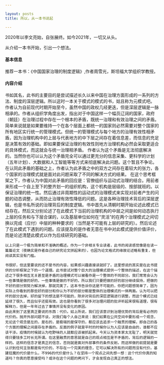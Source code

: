 ```yaml
---

layout: posts
title: 所以，从一本书说起

---
```


2020年以李文亮始，自张展终。如今2021年，一切又从头。

从介绍一本书开始，引出一个想法。
#### 基本信息

推荐一本书：《中国国家治理的制度逻辑》,作者周雪光，斯坦福大学组织学教授。

#### 内容介绍

书如其名，此书的主要目的是尝试描述长久以来中国在治理方面形成的一系列的方法、制度的深层逻辑。所以这时一本关于模式的模式的书，姑且称为元模式吧。
作者认为自前现代时期开始至今，虽然中国的政权几经更迭，但是深层逻辑是一脉相承的。作者从组织学角度出发，指出对于中国这样一个幅员辽阔的国家，政府（朝廷）在治理过程中存在一个根本的矛盾，既统一治理和有效治理之间的矛盾。简单来说就是如果要维持一个在各个层面上都统一的国家则必然需要对整个国家的所有地区实行统一的管理模式。但统一的管理模式与每个地方的治理有效性相矛盾，因为治理机构中的上层与代表地方的中下层之间存在着信息差，而信息的充足是决策有效的基础。即如果要保证治理的有效性则地方治理机构必然会采取更适合的具体模式，而这就会与统一治理相矛盾。
    作者认为这个矛盾是无法彻底解决的。当然你也可以认为这个矛盾完全可以通过更充分的信息采集、更科学的计划（五年计划）、大数据和人工智能等等方式来彻底解决此问题。这个暂且不争论。在认同此矛盾的基础之上，作者认为此矛盾之中的双方之间存在着较大的张力，各个国家的治理模式就是面对此问题采取了不同的解决方式的结果。
    在这个思考框架之下，作者认为中国对此矛盾的回应是：官僚组织与运动式治理的结合。用前者来形成一个自上至下的整齐划一的组织机构，这个机构是层级的、按部就班的。以保证治理的统一性。然后通过非周期性的运动式的治理模式来实现对前者产生的问题的动态调整，从而防止治理有效性降低的问题。这是各种治理技术背后的深层逻辑，也是书名所说的治理背后的制度逻辑。书中首先从清朝时期开始论述此模式已经存在。然后又分别论述了在此模式下当前的治理机构的中层之间是如何动态执行上层的任务和与下层合谋的，以及基层单位如何在“灵活”的在两个治理模式之间切换以完成（应付）中层的种种要求的（当然是不可能有上层的研究的）。然后论述了在此模式下遇到的问题。应该提及的是作者无意在书中对此模式提供价值评价，而是论述清楚此模式以作为后续研究的基础。

    以上只是一个极为简单和不准确的概述。作为一个非相关专业读者，此书的阅读感觉像是在读一篇篇论文（夜确实是作者自己的研究论文拼起来的），也因为论文格式的缘故论述略有重复，但阅读其实没有门槛。

    书很好，但这里要说的还不是书的内容，如果感兴趣直接读就好了。这里想说的其实是在此书提供的分析框架之下的一个道理。此书尝试对整个巨大的治理模式提供一个整体的描述，在这个描述之下很多相互无关甚至是矛盾的治理模式可以被看作是一个整体的不同部分。我们常常会认为一些事情是做的好的，一些事情是做的不好的，所以我们只要把做的好的部分继续保持，把做的不好的部分努努力解决掉，那就完美了。这本书告诉你这是不可能的，你把问题想简单了，因为实际上你看到的那些好的部分和你认为不好的部分都是整体的治理模式的一体两面。认为可以把坏的部分去掉，好的留下的想法是不可能的，除非对背后的深层逻辑进行调整，而这个模式已经延续了很久，而且似乎还挺有效。这也是你看到了很多对治理问题的批评听起来很有道理，很有解释力，但是一年年过去了事情并没有变化的原因。
    由此来到了这里真正要说的东西：代价。如上所说，我们应该意识到治理优势的背后是有必然的代价的。抛开外部问题不谈，对我们每个人自己来说：我们如果在公共空间中要形成一个观念，无论这个观念是左的，是右的，是极端的是保守的，都应该去追求一个融贯的理解，即自己的各个方面的理解之间是存在矛盾的。反面的例子就是平时的时候你认为人应该是自由的，谁都不应该干涉。疫情的时候就认为吃野味的人就都应该被抓起来。今天认为资本家太无耻了，明天就觉得只要钱多工时长无所谓。在这里融贯的意思就是自己的观点相互是不矛盾的，背后的逻辑的一样的。这样的信念才是真正的信念，否则就是面对外部事件的条件反射。而这样做的前提就是要认识到任何主张都是有代价的，不存在一个完美的理念，它可以解决所有的问题而没有代价。基建狂魔的代价是什么，不996的代价是什么？在坚持一个观点之间先想一想：这个代价你真的知道吗？你真的愿意接受吗？或许在这个问题的拷问下，才会发现自己真正的想法。








